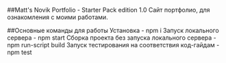 ##Matt's Novik Portfolio - Starter Pack edition 1.0
Сайт портфолио, для ознакомления с моими работами.

##Основные команды для работы
Установка - npm i
Запуск локального сервера - npm start
Сборка проекта без запуска локального сервера - npm run-script build
Запуск тестирования на соответствия код-гайдам - npm test
